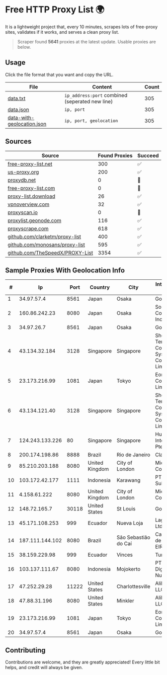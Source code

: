 
# Free HTTP Proxy List 🌍

It is a lightweight project that, every 10 minutes, scrapes lots of free-proxy sites, validates if it works, and serves a clean proxy list.


> Scraper found **5641** proxies at the latest update. Usable proxies are below.

## Usage

Click the file format that you want and copy the URL.


|File|Content|Count|
|----|-------|-----|
|[data.txt](https://raw.githubusercontent.com/themiralay/Proxy-List-World/master/data.txt)|`ip_address:port` combined (seperated new line)|305|
|[data.json](https://raw.githubusercontent.com/themiralay/Proxy-List-World/master/data.json)|`ip, port`|305|
|[data-with-geolocation.json](https://raw.githubusercontent.com/themiralay/Proxy-List-World/master/data-with-geolocation.json)|`ip, port, geolocation`|305|

## Sources

|Source|Found Proxies|Succeed|
|------|-------------|-------|
|[free-proxy-list.net](https://free-proxy-list.net)|300|✅|
|[us-proxy.org](https://www.us-proxy.org)|200|✅|
|[proxydb.net](http://proxydb.net)|0|🚫|
|[free-proxy-list.com](https://free-proxy-list.com/?page=&port=&type%5B%5D=http&type%5B%5D=https&up_time=0&search=Search)|0|🚫|
|[proxy-list.download](https://www.proxy-list.download/HTTP)|26|✅|
|[vpnoverview.com](https://vpnoverview.com/privacy/anonymous-browsing/free-proxy-servers)|32|✅|
|[proxyscan.io](https://www.proxyscan.io)|0|🚫|
|[proxylist.geonode.com](https://proxylist.geonode.com/api/proxy-list?limit=300&page=1&sort_by=lastChecked&sort_type=desc&protocols=http,https)|116|✅|
|[proxyscrape.com](https://api.proxyscrape.com/v2/?request=displayproxies&protocol=http&timeout=10000&country=all&ssl=all&anonymity=all)|618|✅|
|[github.com/clarketm/proxy-list](https://raw.githubusercontent.com/clarketm/proxy-list/master/proxy-list-raw.txt)|400|✅|
|[github.com/monosans/proxy-list](https://raw.githubusercontent.com/monosans/proxy-list/main/proxies/http.txt)|595|✅|
|[github.com/TheSpeedX/PROXY-List](https://raw.githubusercontent.com/TheSpeedX/PROXY-List/master/http.txt)|3354|✅|


## Sample Proxies With Geolocation Info

|#|Ip|Port|Country|City|Internet Service Provider|
|-|--|----|-------|----|-------------------------|
|1|34.97.57.4|8561|Japan|Osaka|Google LLC|
|2|160.86.242.23|8080|Japan|Osaka|Sony Network Communications Inc|
|3|34.97.26.7|8561|Japan|Osaka|Google LLC|
|4|43.134.32.184|3128|Singapore|Singapore|Shenzhen Tencent Computer Systems Company Limited|
|5|23.173.216.99|1081|Japan|Tokyo|Eons Data Communications Limited|
|6|43.134.121.40|3128|Singapore|Singapore|Shenzhen Tencent Computer Systems Company Limited|
|7|124.243.133.226|80|Singapore|Singapore|Huawei International Pte. Ltd.|
|8|200.174.198.86|8888|Brazil|Rio de Janeiro|Claro S.A|
|9|85.210.203.188|8080|United Kingdom|City of London|Microsoft Corporation|
|10|103.172.42.177|1111|Indonesia|Karawang|PT Media Solusi Sukses|
|11|4.158.61.222|8080|United Kingdom|City of London|Microsoft Corporation|
|12|148.72.165.7|30118|United States|St Louis|GoDaddy.com|
|13|45.171.108.253|999|Ecuador|Nueva Loja|Lagonet-tv Cia. Ltda.|
|14|187.111.144.102|8080|Brazil|São Sebastião do Caí|Caezar Provedor de Internet EIRELI|
|15|38.159.229.98|999|Ecuador|Vinces|Turbonet S.A.|
|16|103.137.111.67|8080|Indonesia|Mojokerto|PT. Capoeng Digital Nusantara|
|17|47.252.29.28|11222|United States|Charlottesville|Alibaba.com LLC|
|18|47.88.31.196|8080|United States|Minkler|Alibaba.com LLC|
|19|23.173.216.99|1081|Japan|Tokyo|Eons Data Communications Limited|
|20|34.97.57.4|8561|Japan|Osaka|Google LLC|



## Contributing

Contributions are welcome, and they are greatly appreciated! Every
little bit helps, and credit will always be given.

